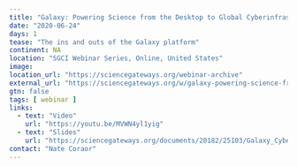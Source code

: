```yaml
---
title: "Galaxy: Powering Science from the Desktop to Global Cyberinfrastructure"
date: "2020-06-24"
days: 1
tease: "The ins and outs of the Galaxy platform"
continent: NA
location: "SGCI Webinar Series, Online, United States"
image: 
location_url: "https://sciencegateways.org/webinar-archive"
external_url: "https://sciencegateways.org/w/galaxy-powering-science-from-the-desktop-to-global-cyberinfrastructure"
gtn: false
tags: [ webinar ]
links:
  - text: "Video"
    url: "https://youtu.be/MVWN4yl1yig"
  - text: "Slides"
    url: "https://sciencegateways.org/documents/20182/25103/Galaxy_Cyberinfrastructure_Webinar_Slides.pdf"
contact: "Nate Coraor"
---
```

